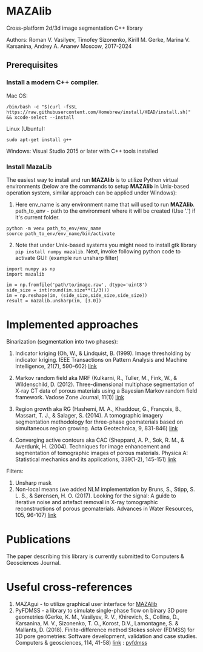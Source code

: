 # MAZAlib

Cross-platform 2d/3d image segmentation C++ library

Authors: Roman V. Vasilyev, Timofey Sizonenko, Kirill M. Gerke, Marina V. Karsanina, Andrey A. Ananev
Moscow, 2017-2024

## Prerequisites

### Install a modern C++ compiler.
Mac OS: 
```
/bin/bash -c "$(curl -fsSL https://raw.githubusercontent.com/Homebrew/install/HEAD/install.sh)" && xcode-select --install
```
Linux (Ubuntu): 
```
sudo apt-get install g++
```

Windows: Visual Studio 2015 or later with C++ tools installed

### Install MazaLib

The easiest way to install and run **MAZAlib** is to utilize Python virtual environments (below are the commands to setup **MAZAlib** in Unix-based operation system, similar approach can be applied under Windows):

1. Here env_name is any environment name that will used to run **MAZAlib**. path_to_env - path to the environment where it will be created (Use '.') if it's current folder.
```
python -m venv path_to_env/env_name
source path_to_env/env_name/bin/activate
```
2. Note that under Unix-based systems you might need to install gtk library `pip install numpy mazalib`. Next, invoke following python code to activate GUI: (example run unsharp filter)
```
import numpy as np
import mazalib

im = np.fromfile('path/to/image.raw', dtype='uint8')
side_size = int(round(im.size**(1/3)))
im = np.reshape(im, (side_size,side_size,side_size))
result = mazalib.unsharp(im, [3.0])
```

# Implemented approaches

Binarization (segmentation into two phases):

1. Indicator kriging (Oh, W., & Lindquist, B. (1999). Image thresholding by indicator kriging. IEEE Transactions on Pattern Analysis and Machine Intelligence, 21(7), 590–602) [link](https://ieeexplore.ieee.org/abstract/document/777370)

2. Markov random field aka MRF (Kulkarni, R., Tuller, M., Fink, W., & Wildenschild, D. (2012). Three-dimensional multiphase segmentation of X-ray CT data of 
porous materials using a Bayesian Markov random field framework. Vadose Zone Journal, 11(1)) [link](https://acsess.onlinelibrary.wiley.com/doi/epdf/10.2136/vzj2011.0082)

3. Region growth aka RG (Hashemi, M. A., Khaddour, G., François, B., Massart, T. J., & Salager, S. (2014). A tomographic imagery segmentation methodology for three-phase geomaterials based on simultaneous region growing. Acta Geotechnica, 9, 831-846) [link](https://link.springer.com/article/10.1007/s11440-013-0289-5)
4. Converging active contours aka CAC (Sheppard, A. P., Sok, R. M., & Averdunk, H. (2004). Techniques for image enhancement and segmentation of tomographic images of porous materials. Physica A: Statistical mechanics and its applications, 339(1-2), 145-151) [link](https://www.sciencedirect.com/science/article/abs/pii/S037843710400370X)

Filters:
1. Unsharp mask
2. Non-local means (we added NLM implementation by Bruns, S., Stipp, S. L. S., & Sørensen, H. O. (2017). Looking for the signal: A guide to iterative noise and artefact removal in X-ray tomographic reconstructions of porous geomaterials. Advances in Water Resources, 105, 96-107) [link](https://www.sciencedirect.com/science/article/abs/pii/S030917081630598X)


# Publications

The paper describing this library is currently submitted to Computers & Geosciences Journal.

# Useful cross-references
1. MAZAgui -  to utilize graphical user interface for [MAZAlib](https://pypi.org/project/mazagui/)
2. PyFDMSS - a library to simulate single-phase flow on binary 3D pore geometries (Gerke, K. M., Vasilyev, R. V., Khirevich, S., Collins, D., Karsanina, M. V., Sizonenko, T. O., Korost, D.V., Lamontagne, S. & Mallants, D. (2018). Finite-difference method Stokes solver (FDMSS) for 3D pore geometries: Software development, validation and case studies. Computers & geosciences, 114, 41-58) [link](https://www.sciencedirect.com/science/article/abs/pii/S0098300417306234) : [pyfdmss](https://pypi.org/project/pyfdmss/)